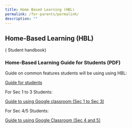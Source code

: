 ```yaml
---
title: Home Based Learning (HBL)
permalink: /for-parents/permalink/
description: ""
---
```

## Home-Based Learning (HBL)


( Student handbook)

### Home-Based Learning Guide for Students (PDF)

  

Guide on common features students will be using using HBL:

[Guide for students](https://www.loyangviewsec.moe.edu.sg/qql/slot/u826/Guide%20for%20students.pdf)  

  

For Sec 1 to 3 Students:

[Guide to using Google classroom (Sec 1 to Sec 3)](https://www.loyangviewsec.moe.edu.sg/qql/slot/u826/google%20classroom%20slides%20Sec%201%20to%20Sec%203.pdf)   

  

For Sec 4/5 Students:

[Guide to using Google Classroom (Sec 4 and 5)](https://www.loyangviewsec.moe.edu.sg/qql/slot/u783/Connecting%20with%20our%20Community/2020%20HBL/google%20classroom%20slides%20(student).pdf)